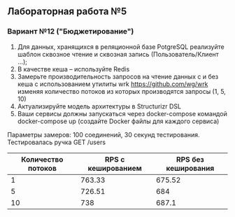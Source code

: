 ## Лабораторная работа №5
### Вариант №12 ("Бюджетирование")

1. Для данных, хранящихся в реляционной базе PotgreSQL реализуйте шаблон
сквозное чтение и сквозная запись (Пользователь/Клиент …);
2. В качестве кеша – используйте Redis
3. Замерьте производительность запросов на чтение данных с и без кеша с
использованием утилиты wrk https://github.com/wg/wrk изменяя количество
потоков из которых производятся запросы (1, 5, 10)
4. Актуализируйте модель архитектуры в Structurizr DSL
5. Ваши сервисы должны запускаться через docker-compose командой docker-compose up (создайте Docker файлы для каждого сервиса)

Параметры замеров: 100 соединений, 30 секунд тестирования. Тестировалась ручка GET /users

|Количество потоков | RPS с кешированием | RPS без кеширования|
|-------------------|--------------------|--------------------|
| 1                 | 763.33             | 675.52             |
| 5                 | 726.51             | 684                |
| 10                | 738                | 687.1              |